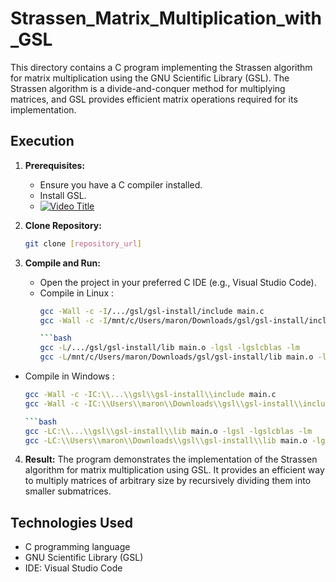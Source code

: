 # Strassen_Matrix_Multiplication_with_GSL

This directory contains a C program implementing the Strassen algorithm for matrix multiplication using the GNU Scientific Library (GSL). The Strassen algorithm is a divide-and-conquer method for multiplying matrices, and GSL provides efficient matrix operations required for its implementation.

## Execution

1. **Prerequisites:**
   - Ensure you have a C compiler installed.
   - Install GSL. 
   - [![Video Title](https://img.youtube.com/vi/VIDEO_ID_HERE/0.jpg)]([https://www.youtube.com/watch?v=dKBLJN4x_7A])


2. **Clone Repository:**
   ```bash
   git clone [repository_url]
   
3. **Compile and Run:**
   - Open the project in your preferred C IDE (e.g., Visual Studio Code).
   - Compile in Linux :
     ```bash
     gcc -Wall -c -I/.../gsl/gsl-install/include main.c
     gcc -Wall -c -I/mnt/c/Users/maron/Downloads/gsl/gsl-install/include main.c // Exemple
     
     ```bash
     gcc -L/.../gsl/gsl-install/lib main.o -lgsl -lgslcblas -lm
     gcc -L/mnt/c/Users/maron/Downloads/gsl/gsl-install/lib main.o -lgsl -lgslcblas -lm // Exemple
  - Compile in Windows :
     ```bash
     gcc -Wall -c -IC:\\...\\gsl\\gsl-install\\include main.c
     gcc -Wall -c -IC:\\Users\\maron\\Downloads\\gsl\\gsl-install\\include main.c // Exemple
     
     ```bash
     gcc -LC:\\...\\gsl\\gsl-install\\lib main.o -lgsl -lgslcblas -lm
     gcc -LC:\\Users\\maron\\Downloads\\gsl\\gsl-install\\lib main.o -lgsl -lgslcblas -lm // Exemple
     
4. **Result:**
   The program demonstrates the implementation of the Strassen algorithm for matrix multiplication using GSL. It provides an efficient way to multiply matrices of arbitrary size by recursively dividing them into smaller submatrices.
   
  ## Technologies Used
- C programming language
- GNU Scientific Library (GSL)
- IDE: Visual Studio Code

